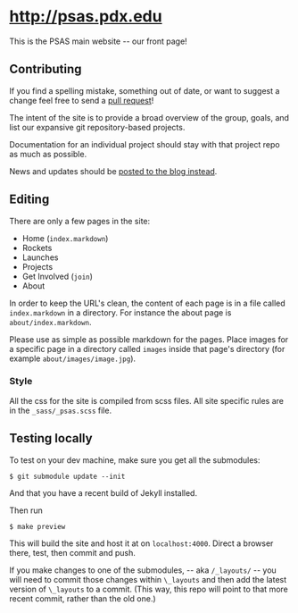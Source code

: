 # <http://psas.pdx.edu>

This is the PSAS main website -- our front page!


## Contributing

If you find a spelling mistake, something out of date, or want to suggest
a change feel free to send a
[pull request](https://help.github.com/articles/using-pull-requests/)!

The intent of the site is to provide a broad overview of the group, goals, and
list our expansive git repository-based projects.

Documentation for an individual project should stay with that project repo
as much as possible.

News and updates should be
[posted to the blog instead](https://github.com/psas/blog).


## Editing

There are only a few pages in the site:

 - Home (`index.markdown`)
 - Rockets
 - Launches
 - Projects
 - Get Involved (`join`)
 - About

In order to keep the URL's clean, the content of each page is in a file called
`index.markdown` in a directory. For instance the about page is `about/index.markdown`.

Please use as simple as possible markdown for the pages. Place images for a
specific page in a directory called `images` inside that page's directory
(for example `about/images/image.jpg`).


### Style

All the css for the site is compiled from scss files. All site specific
rules are in the `_sass/_psas.scss` file.


## Testing locally


To test on your dev machine, make sure you get all the submodules:

    $ git submodule update --init


And that you have a recent build of Jekyll installed.

Then run

    $ make preview


This will build the site and host it at on `localhost:4000`. Direct a
browser there, test, then commit and push.

If you make changes to one of the submodules, -- aka `/_layouts/` -- you will need to commit those changes within `\_layouts` and then add the latest version of `\_layouts` to a commit. (This way, this repo will point to that more recent commit, rather than the old one.)
